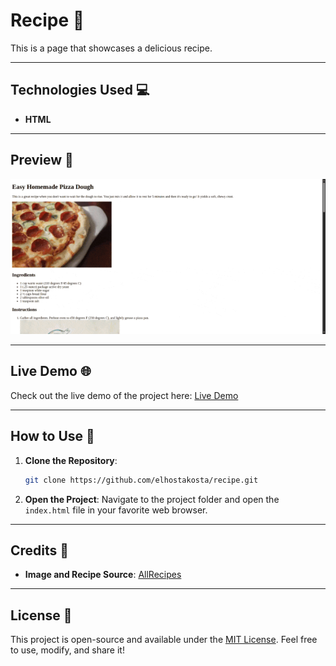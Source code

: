 # Recipe 🍕

This is a page that showcases a delicious recipe.

---

## Technologies Used 💻

- **HTML**

---

## Preview 🎥

![Recipe Demo GIF](./images/demo.gif)

---

## Live Demo 🌐

Check out the live demo of the project here: [Live Demo](https://elhostakosta.github.io/recipe)

---

## How to Use 🚀

1. **Clone the Repository**:
    ```bash
    git clone https://github.com/elhostakosta/recipe.git
    ```
2. **Open the Project**:
    Navigate to the project folder and open the `index.html` file in your favorite web browser.

---

## Credits 🙌

- **Image and Recipe Source**: [AllRecipes](https://www.allrecipes.com/recipe/20171/quick-and-easy-pizza-crust/)

---

## License 📜

This project is open-source and available under the [MIT License](LICENSE). Feel free to use, modify, and share it!